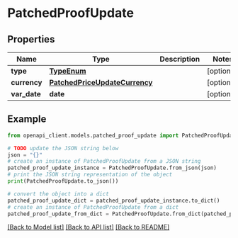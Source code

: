 # PatchedProofUpdate


## Properties

Name | Type | Description | Notes
------------ | ------------- | ------------- | -------------
**type** | [**TypeEnum**](TypeEnum.md) |  | [optional] 
**currency** | [**PatchedPriceUpdateCurrency**](PatchedPriceUpdateCurrency.md) |  | [optional] 
**var_date** | **date** |  | [optional] 

## Example

```python
from openapi_client.models.patched_proof_update import PatchedProofUpdate

# TODO update the JSON string below
json = "{}"
# create an instance of PatchedProofUpdate from a JSON string
patched_proof_update_instance = PatchedProofUpdate.from_json(json)
# print the JSON string representation of the object
print(PatchedProofUpdate.to_json())

# convert the object into a dict
patched_proof_update_dict = patched_proof_update_instance.to_dict()
# create an instance of PatchedProofUpdate from a dict
patched_proof_update_from_dict = PatchedProofUpdate.from_dict(patched_proof_update_dict)
```
[[Back to Model list]](../README.md#documentation-for-models) [[Back to API list]](../README.md#documentation-for-api-endpoints) [[Back to README]](../README.md)


